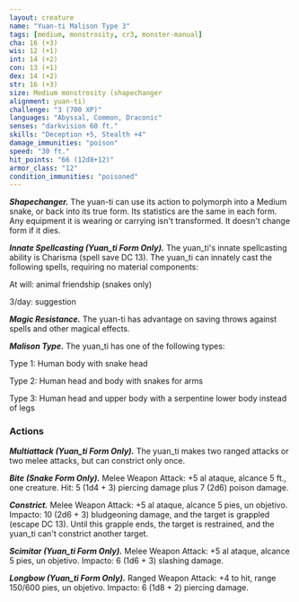 ```yaml
---
layout: creature
name: "Yuan-ti Malison Type 3"
tags: [medium, monstrosity, cr3, monster-manual]
cha: 16 (+3)
wis: 12 (+1)
int: 14 (+2)
con: 13 (+1)
dex: 14 (+2)
str: 16 (+3)
size: Medium monstrosity (shapechanger
alignment: yuan-ti)
challenge: "3 (700 XP)"
languages: "Abyssal, Common, Draconic"
senses: "darkvision 60 ft."
skills: "Deception +5, Stealth +4"
damage_immunities: "poison"
speed: "30 ft."
hit_points: "66 (12d8+12)"
armor_class: "12"
condition_immunities: "poisoned"
---
```


***Shapechanger.*** The yuan-ti can use its action to polymorph into a Medium snake, or back into its true form. Its statistics are the same in each form. Any equipment it is wearing or carrying isn't transformed. It doesn't change form if it dies.

***Innate Spellcasting (Yuan_ti Form Only).*** The yuan_ti's innate spellcasting ability is Charisma (spell save DC 13). The yuan_ti can innately cast the following spells, requiring no material components:

At will: animal friendship (snakes only)

3/day: suggestion

***Magic Resistance.*** The yuan-ti has advantage on saving throws against spells and other magical effects.

***Malison Type.*** The yuan_ti has one of the following types:

Type 1: Human body with snake head

Type 2: Human head and body with snakes for arms

Type 3: Human head and upper body with a serpentine lower body instead of legs

### Actions

***Multiattack (Yuan_ti Form Only).*** The yuan_ti makes two ranged attacks or two melee attacks, but can constrict only once.

***Bite (Snake Form Only).*** Melee Weapon Attack: +5 al ataque, alcance 5 ft., one creature. Hit: 5 (1d4 + 3) piercing damage plus 7 (2d6) poison damage.

***Constrict.*** Melee Weapon Attack: +5 al ataque, alcance 5 pies, un objetivo. Impacto: 10 (2d6 + 3) bludgeoning damage, and the target is grappled (escape DC 13). Until this grapple ends, the target is restrained, and the yuan_ti can't constrict another target.

***Scimitar (Yuan_ti Form Only).*** Melee Weapon Attack: +5 al ataque, alcance 5 pies, un objetivo. Impacto: 6 (1d6 + 3) slashing damage.

***Longbow (Yuan_ti Form Only).*** Ranged Weapon Attack: +4 to hit, range 150/600 pies, un objetivo. Impacto: 6 (1d8 + 2) piercing damage.